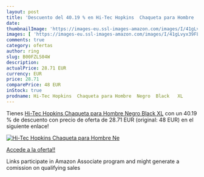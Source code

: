 ```yaml
---
layout: post
title: 'Descuento del 40.19 % en Hi-Tec Hopkins  Chaqueta para Hombre  Ne'
date: 
thumbnailImage: 'https://images-eu.ssl-images-amazon.com/images/I/41gLvyx39FL._SL200_.jpg'
images: [ 'https://images-eu.ssl-images-amazon.com/images/I/41gLvyx39FL._SL200_.jpg' ]
comments: true
category: ofertas
author: ring
slug: B00FZLS04W
description:
actualPrice: 28.71 EUR
currency: EUR
price: 28.71
comparePrice: 48 EUR
inStock: true
prodname: Hi-Tec Hopkins  Chaqueta para Hombre  Negro  Black   XL
---
```


Tienes [Hi-Tec Hopkins  Chaqueta para Hombre  Negro  Black   XL](https://www.amazon.es/dp/B00FZLS04W/?tag=tolees-21) con un 40.19 % de descuento con precio de oferta de 28.71 EUR (original: 48 EUR) en el siguiente enlace!

[![Hi-Tec Hopkins  Chaqueta para Hombre  Ne](https://images-eu.ssl-images-amazon.com/images/I/41gLvyx39FL._SL200_.jpg)](https://www.amazon.es/dp/B00FZLS04W/?tag=tolees-21)

[Accede a la oferta!!](https://www.amazon.es/dp/B00FZLS04W/?tag=tolees-21)

Links participate in Amazon Associate program and might generate a comission on qualifying sales



